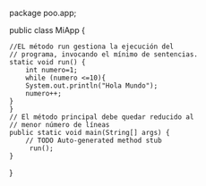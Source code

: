 package poo.app;

public class MiApp {

	//EL método run gestiona la ejecución del 
	// programa, invocando el mínimo de sentencias.
	static void run() {
		int numero=1;
		while (numero <=10){
		System.out.println("Hola Mundo");
		numero++;
	}
	}
	// El método principal debe quedar reducido al
	// menor número de líneas
	public static void main(String[] args) {
		// TODO Auto-generated method stub
         run();
	}

}

